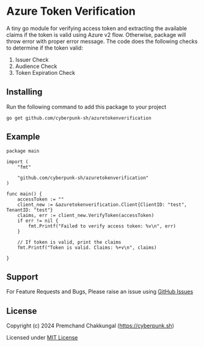 # Azure Token Verification
A tiny go module for verifying access token and extracting the available claims if the token is valid using Azure v2 flow. Otherwise, package will throw error with proper error message.
The code does the following checks to determine if the token valid:
  1. Issuer Check
  2. Audience Check
  3. Token Expiration Check


## Installing
Run the following command to add this package to your project
```
go get github.com/cyberpunk-sh/azuretokenverification

```

## Example
```
package main

import (
	"fmt"

	"github.com/cyberpunk-sh/azuretokenverification"
)

func main() {
	accessToken := ""
	client_new := &azuretokenverification.Client{ClientID: "test", TenantID: "test"}
	claims, err := client_new.VerifyToken(accessToken)
	if err != nil {
		fmt.Printf("Failed to verify access token: %v\n", err)
	}

	// If token is valid, print the claims
	fmt.Printf("Token is valid. Claims: %+v\n", claims)

}

```
## Support
For Feature Requests and Bugs, Please raise an issue using [GitHub Issues](https://github.com/cyberpunk-sh/azuretokenverification/issues)

## License
Copyright (c) 2024 Premchand Chakkungal (https://cyberpunk.sh)

Licensed under [MIT License](./LICENSE)



